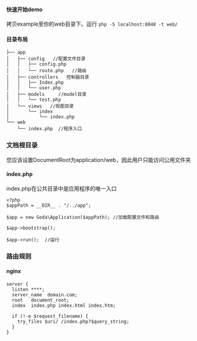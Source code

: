 #### 快速开始demo
拷贝example至你的web目录下。运行 ``` php -S localhost:8848 -t web/ ```

#### 目录布局

```
├── app
│   ├── config   //配置文件目录
│   │   ├── config.php
│   │   └── route.php   //路由
│   ├── controllers   控制器目录
│   │   ├── Index.php
│   │   └── user.php
│   ├── models     //model目录
│   │   └── test.php
│   └── views   //视图目录
│       └── index
│           └── index.php
└── web
    └── index.php  //程序入口
```


### 文档根目录
您应该设置DocumentRoot为application/web，因此用户只能访问公用文件夹

#### index.php
index.php在公共目录中是应用程序的唯一入口
```
<?php
$appPath = __DIR__ . "/../app";

$app = new Goda\Application($appPath); //加载配置文件和路由 

$app->bootstrap();

$app->run();  //运行 
```

### 路由规则
#### nginx
```
server {
  listen ****;
  server_name  domain.com;
  root   document_root;
  index  index.php index.html index.htm;
 
  if (!-e $request_filename) {
    try_files $uri/ /index.php?$query_string;
  }
}
```